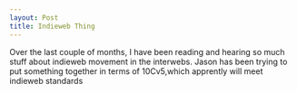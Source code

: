 ```yaml
---
layout: Post
title: Indieweb Thing
---
```


Over the last couple of months, I have been reading and hearing so much stuff about indieweb movement in the interwebs. 
Jason has been trying to put something together in terms of 10Cv5,which apprently will meet indieweb standards
